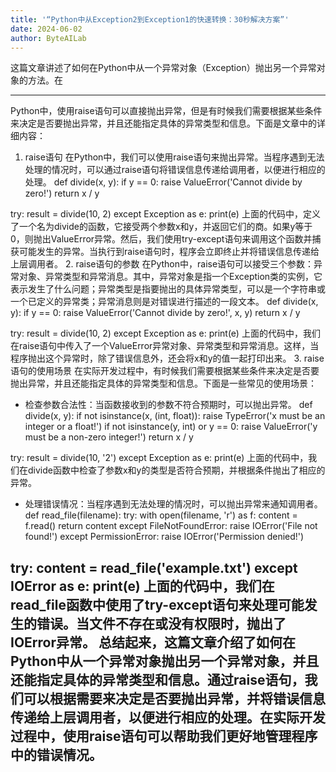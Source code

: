 ```yaml
---
title: '“Python中从Exception2到Exception1的快速转换：30秒解决方案”'
date: 2024-06-02
author: ByteAILab
---
```


这篇文章讲述了如何在Python中从一个异常对象（Exception）抛出另一个异常对象的方法。在

---
Python中，使用raise语句可以直接抛出异常，但是有时候我们需要根据某些条件来决定是否要抛出异常，并且还能指定具体的异常类型和信息。下面是文章中的详细内容：
1. raise语句
在Python中，我们可以使用raise语句来抛出异常。当程序遇到无法处理的情况时，可以通过raise语句将错误信息传递给调用者，以便进行相应的处理。
def divide(x, y):
    if y == 0:
        raise ValueError('Cannot divide by zero!')
    return x / y

try:
    result = divide(10, 2)
except Exception as e:
    print(e)
上面的代码中，定义了一个名为divide的函数，它接受两个参数x和y，并返回它们的商。如果y等于0，则抛出ValueError异常。然后，我们使用try-except语句来调用这个函数并捕获可能发生的异常。当执行到raise语句时，程序会立即终止并将错误信息传递给上层调用者。
2. raise语句的参数
在Python中，raise语句可以接受三个参数：异常对象、异常类型和异常消息。其中，异常对象是指一个Exception类的实例，它表示发生了什么问题；异常类型是指要抛出的具体异常类型，可以是一个字符串或一个已定义的异常类；异常消息则是对错误进行描述的一段文本。
def divide(x, y):
    if y == 0:
        raise ValueError('Cannot divide by zero!', x, y)
    return x / y

try:
    result = divide(10, 2)
except Exception as e:
    print(e)
上面的代码中，我们在raise语句中传入了一个ValueError异常对象、异常类型和异常消息。这样，当程序抛出这个异常时，除了错误信息外，还会将x和y的值一起打印出来。
3. raise语句的使用场景
在实际开发过程中，有时候我们需要根据某些条件来决定是否要抛出异常，并且还能指定具体的异常类型和信息。下面是一些常见的使用场景：
* 检查参数合法性：当函数接收到的参数不符合预期时，可以抛出异常。
def divide(x, y):
    if not isinstance(x, (int, float)):
        raise TypeError('x must be an integer or a float!')
    if not isinstance(y, int) or y == 0:
        raise ValueError('y must be a non-zero integer!')
    return x / y

try:
    result = divide(10, '2')
except Exception as e:
    print(e)
上面的代码中，我们在divide函数中检查了参数x和y的类型是否符合预期，并根据条件抛出了相应的异常。
* 处理错误情况：当程序遇到无法处理的情况时，可以抛出异常来通知调用者。
def read_file(filename):
    try:
        with open(filename, 'r') as f:
            content = f.read()
            return content
    except FileNotFoundError:
        raise IOError('File not found!')
    except PermissionError:
        raise IOError('Permission denied!')

try:
    content = read_file('example.txt')
except IOError as e:
    print(e)
上面的代码中，我们在read_file函数中使用了try-except语句来处理可能发生的错误。当文件不存在或没有权限时，抛出了IOError异常。
总结起来，这篇文章介绍了如何在Python中从一个异常对象抛出另一个异常对象，并且还能指定具体的异常类型和信息。通过raise语句，我们可以根据需要来决定是否要抛出异常，并将错误信息传递给上层调用者，以便进行相应的处理。在实际开发过程中，使用raise语句可以帮助我们更好地管理程序中的错误情况。
---

